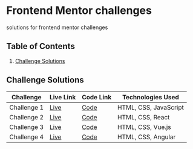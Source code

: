 # Frontend Mentor challenges
solutions for frontend mentor challenges

## Table of Contents

1. [Challenge Solutions](#challenge-solutions)

## Challenge Solutions

| Challenge       | Live Link                                              | Code Link                                              | Technologies Used            |
|-----------------|--------------------------------------------------------|--------------------------------------------------------|------------------------------|
| Challenge 1     | [Live](https://your-live-link.com)                     | [Code](https://github.com/your-username/project-name)  | HTML, CSS, JavaScript        |
| Challenge 2     | [Live](https://your-live-link.com)                     | [Code](https://github.com/your-username/project-name)  | HTML, CSS, React             |
| Challenge 3     | [Live](https://your-live-link.com)                     | [Code](https://github.com/your-username/project-name)  | HTML, CSS, Vue.js            |
| Challenge 4     | [Live](https://your-live-link.com)                     | [Code](https://github.com/your-username/project-name)  | HTML, CSS, Angular           |


